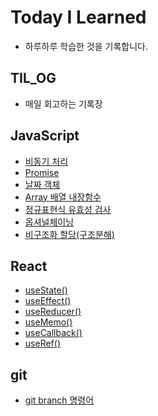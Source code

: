 # Today I Learned
*  하루하루 학습한 것을 기록합니다.

## TIL_OG
- 매일 회고하는 기록장

## JavaScript
- [비동기 처리](https://github.com/hyojin-k/TIL/blob/main/JavaScript/%EB%B9%84%EB%8F%99%EA%B8%B0%20%EC%B2%98%EB%A6%AC.md) 
- [Promise](https://github.com/hyojin-k/TIL/blob/main/JavaScript/promise.md)
- [날짜 객체](https://github.com/hyojin-k/TIL/blob/main/JavaScript/%EB%82%A0%EC%A7%9C%20%EA%B0%9D%EC%B2%B4.md)
- [Array 배열 내장함수](https://github.com/hyojin-k/TIL/blob/main/JavaScript/Array%20%EB%B0%B0%EC%97%B4%20%EB%82%B4%EC%9E%A5%ED%95%A8%EC%88%98.md)
- [정규표현식 유효성 검사](https://github.com/hyojin-k/TIL/blob/main/JavaScript/%EC%A0%95%EA%B7%9C%ED%91%9C%ED%98%84%EC%8B%9D%20%EC%9C%A0%ED%9A%A8%EC%84%B1%20%EA%B2%80%EC%82%AC.md)
- [옵셔널체이닝](https://github.com/hyojin-k/TIL/blob/main/JavaScript/%EC%98%B5%EC%85%94%EB%84%90%EC%B2%B4%EC%9D%B4%EB%8B%9D.md)
- [비구조화 할당(구조분해)](https://github.com/hyojin-k/TIL/blob/main/JavaScript/%EB%B9%84%EA%B5%AC%EC%A1%B0%ED%99%94%20%ED%95%A0%EB%8B%B9(%EA%B5%AC%EC%A1%B0%EB%B6%84%ED%95%B4).md)

## React
- [useState()](https://github.com/hyojin-k/TIL/blob/main/React/useState().md)
- [useEffect()](https://github.com/hyojin-k/TIL/blob/main/React/useEffect().md)
- [useReducer()](https://github.com/hyojin-k/TIL/blob/main/React/useReducer().md)
- [useMemo()](https://github.com/hyojin-k/TIL/blob/main/React/useMemo().md)
- [useCallback()](https://github.com/hyojin-k/TIL/blob/main/React/useCallback().md)
- [useRef()](https://github.com/hyojin-k/TIL/blob/main/React/useRef().md)

## git
- [git branch 명령어](https://github.com/hyojin-k/TIL/blob/main/git/git%20branch.md)
